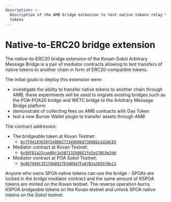 ```yaml
---
description: >-
  Description of the AMB bridge extension to test native tokens relay to ERC20
  tokens
---
```


# Native-to-ERC20 bridge extension

The native-to-ERC20 bridge extension of the Kovan-Sokol Arbitrary Message Bridge is a pair of mediator contracts allowing to test transfers of native tokens to another chain in form of ERC20-compatible tokens.

The initial goals to deploy this extension were:

* investigate the ability to transfer native tokens to another chain through AMB; these experiments will be used to migrate existing bridges such as the POA-POA20 bridge and WETC bridge to the Arbitrary Message Bridge platform
* demonstrate of collecting fees on AMB contracts with Gas Token
* test a new Burner Wallet plugin to transfer assets through AMB

The contract addresses:

* The bridgeable token at Kovan Testnet:
  * [`0xff94183659f549D6273349696d73686Ee1d2AC83`](https://kovan.etherscan.io/address/0xff94183659f549d6273349696d73686ee1d2ac83)
* Mediator contract at Kovan Testnet:
  * [`0x99FB1a25caeB9c3a5Bf132686E2fe5e27BC0e2dd`](https://kovan.etherscan.io/address/0x99fb1a25caeb9c3a5bf132686e2fe5e27bc0e2dd)
* Mediator contract at POA Sokol Testnet:
  * [`0x867949C3F2f66D827Ed40847FaA7B3a369370e13`](https://blockscout.com/poa/sokol/address/0x867949C3F2f66D827Ed40847FaA7B3a369370e13)

Anyone who owns SPOA native tokens can use the bridge - SPOAs are locked in the bridge mediator contract and the same amount of KSPOA tokens are minted on the Kovan testnet. The reverse operation burns KSPOA bridgeable tokens on the Kovan testnet and unlock SPOA native tokens on the Sokol testnet.
